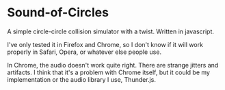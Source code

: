 Sound-of-Circles
================

A simple circle-circle collision simulator with a twist. Written in javascript.

I've only tested it in Firefox and Chrome, so I don't know if it will work
properly in Safari, Opera, or whatever else people use.

In Chrome, the audio doesn't work quite right. There are strange jitters and
artifacts. I think that it's a problem with Chrome itself, but it could be my
implementation or the audio library I use, Thunder.js.
